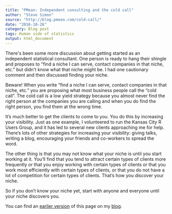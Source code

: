 ```yaml
---
title: "PMean: Independent consulting and the cold call"
author: "Steve Simon"
source: "http://blog.pmean.com/cold-call/"
date: "2016-10-26"
category: Blog post
tags: Human side of statistics
output: html_document
---
```


There's been some more discussion about getting started as an independent statistical consultant. One person is ready to hang their shingle and proposes to "find a niche I can serve, contact companies in that niche, etc." but didn't know what that niche might be. I had one cautionary comment and then discussed finding your niche.

<!---More--->

Beware! When you write “find a niche I can serve, contact companies in that niche, etc.” you are proposing what most business people call the “cold call”. The cold call is a low yield strategy because you almost never find the right person at the companies you are calling and when you do find the right person, you find them at the wrong time.

It’s much better to get the clients to come to you. You do this by increasing your visibility. Just as one example, I volunteered to run the Kansas City R Users Group, and it has led to several new clients approaching me for help. There’s lots of other strategies for increasing your visibility: giving talks, writing a blog, encouraging your friends and co-workers to spread the word.

The other thing is that you may not know what your niche is until you start working at it. You’ll find that you tend to attract certain types of clients more frequently or that you enjoy working with certain types of clients or that you work most efficiently with certain types of clients, or that you do not have a lot of competition for certain types of clients. That’s how you discover your niche.

So if you don’t know your niche yet, start with anyone and everyone until your niche discovers you.

You can find an [earlier version][sim1] of this page on my [blog][sim2].

[sim1]: http://blog.pmean.com/cold-call/
[sim2]: http://blog.pmean.com